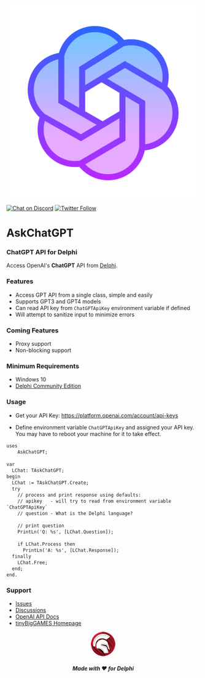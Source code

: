![AskChatGPT](media/logo.png)  

[![Chat on Discord](https://img.shields.io/discord/754884471324672040.svg?logo=discord)](https://discord.gg/tPWjMwK) [![Twitter Follow](https://img.shields.io/twitter/follow/tinyBigGAMES?style=social)](https://twitter.com/tinyBigGAMES)
# AskChatGPT 
### ChatGPT API for Delphi

Access OpenAI's **ChatGPT** API from <a href="https://www.embarcadero.com/es/products/delphi" target="_blank">Delphi</a>. 

### Features
- Access GPT API from a single class, simple and easily
- Supports GPT3 and GPT4 models
- Can read API key from `ChatGPTApiKey` environment variable if defined 
- Will attempt to sanitize input to minimize errors

### Coming Features
- Proxy support
- Non-blocking support

### Minimum Requirements 
- Windows 10
- <a href="https://www.embarcadero.com/products/delphi/starter" target="_blank">Delphi Community Edition</a>

### Usage
- Get your API Key:
  https://platform.openai.com/account/api-keys

- Define environment variable `ChatGPTApiKey` and assigned your API key. You may have to reboot your machine for it to take effect.

```Delphi
uses
    AskChatGPT;
    
var
  LChat: TAskChatGPT;
begin
  LChat := TAskChatGPT.Create;
  try
    // process and print response using defaults:
    // apikey   - will try to read from environment variable `ChatGPTApiKey`
    // question - What is the Delphi language?

    // print question
    PrintLn('Q: %s', [LChat.Question]);

    if LChat.Process then
      PrintLn('A: %s', [LChat.Response]);
  finally
    LChat.Free;
  end;
end.
```

### Support
- <a href="https://github.com/tinyBigGAMES/AskChatGPT/issues" target="_blank">Issues</a>
- <a href="https://github.com/tinyBigGAMES/AskChatGPT/discussions" target="_blank">Discussions</a>
- <a href="https://platform.openai.com/docs/introduction" target="_blank">OpenAI API Docs</a>
- <a href="https://tinybiggames.com/" target="_blank">tinyBigGAMES Homepage</a>

<p align="center">
<img src="media/delphi.png" alt="Delphi">
</p>
<h5 align="center">

Made with :heart: for Delphi
</h5>